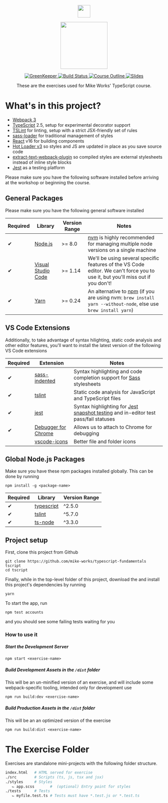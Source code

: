 <p align='center'>
  <a href="https://mike.works" target='_blank'>
    <img height=40 src='https://assets.mike.works/img/login_logo-33a9e523d451fb0d902f73d5452d4a0b.png' />
  </a> 
</p>
<p align='center'>
  <a href="https://mike.works/course/typescript-fundamentals-7832c19" target='_blank'>
    <img height=150 src='https://cloud.githubusercontent.com/assets/558005/25579415/1afbffaa-2e78-11e7-9b4a-ea44ead26bfb.png' />
  </a>
</p>
<p align='center'>
  <a href="https://greenkeeper.io/" title="Dependencies">
    <img title='GreenKeeper' src='https://badges.greenkeeper.io/mike-works/typescript-fundamentals.svg'>
  </a>
  <a href="https://travis-ci.org/mike-works/typescript-fundamentals" title="Build Status">
    <img title="Build Status" src="https://travis-ci.org/mike-works/typescript-fundamentals.svg?branch=solutions"/>
  </a>
  <a href="https://mike.works/course/typescript-fundamentals-7832c19" title="Typescript Fundamentals">
    <img title="Course Outline" src="https://img.shields.io/badge/mike.works-course%20outline-blue.svg"/>
  </a>
  <a href="https://docs.mike.works/typescript-slides" title="Slides">
    <img title="Slides" src="https://img.shields.io/badge/mike.works-slides-blue.svg"/>
  </a>
</p>
<p align='center'>
These are the exercises used for Mike Works' TypeScript course.
</p>


# What's in this project?

* [Webpack 3](https://webpack.js.org)
* [TypeScript](https://www.typescriptlang.org) 2.5, setup for experimental decorator support
* [TSLint](https://github.com/palantir/tslint) for linting, setup with a strict JSX-friendly set of rules
* [sass-loader](https://github.com/webpack-contrib/sass-loader) for traditional management of styles
* [React](https://facebook.github.io/react/) v16 for building components
* [Hot Loader v3](https://github.com/gaearon/react-hot-loader) so styles and JS are updated in place as you save source code
* [extract-text-webpack-plugin](https://github.com/webpack-contrib/extract-text-webpack-plugin) so compiled styles are external stylesheets instead of inline style blocks
* [Jest](http://facebook.github.io/jest/) as a testing platform


Please make sure you have the following software installed before arriving at the workshop or beginning the course.

## General Packages

Please make sure you have the following general software installed

| Required | Library | Version Range | Notes |
| ------------- | ------------- | ---| --- |
| ✔ | [Node.js](http://nodejs.org/)  | >= 8.0 | [nvm](https://github.com/creationix/nvm) is highly recommended for managing multiple node versions on a single machine |
| ✔ | [Visual Studio Code](https://code.visualstudio.com/)  | >= 1.14 | We'll be using several specific features of the VS Code editor. We can't force you to use it, but you'll miss out if you don't! |
| ✔ | [Yarn](https://yarnpkg.com/)  | >= 0.24 | An alternative to [npm](https://github.com/npm/npm) (if you are using nvm: `brew install yarn --without-node`, else use `brew install yarn`) |

## VS Code Extensions

Additionally, to take advantage of syntax hilighting, static code analysis and other editor features, you'll want to install the latest version of the following VS Code extensions

| Required | Extension | Notes |
| ------------- | ------------- | --- |
| ✔ | [sass-indented](https://marketplace.visualstudio.com/items?itemName=robinbentley.sass-indented) | Syntax highlighting and code completion support for [Sass](http://sass-lang.com) stylesheets |
| ✔ | [tslint](https://marketplace.visualstudio.com/items?itemName=eg2.tslint) | Static code analysis for JavaScript and TypeScript files |
| ✔ | [jest](https://marketplace.visualstudio.com/items?itemName=Orta.vscode-jest) | Syntax highlighting for [Jest snapshot testing](https://facebook.github.io/jest/docs/snapshot-testing.html) and in-editor test pass/fail statuses |
| ✔ | [Debugger for Chrome](https://marketplace.visualstudio.com/items?itemName=msjsdiag.debugger-for-chrome) | Allows us to attach to Chrome for debugging |
|   | [vscode-icons](https://marketplace.visualstudio.com/items?itemName=robertohuertasm.vscode-icons) | Better file and folder icons |


## Global Node.js Packages

Make sure you have these npm packages installed globally. This can be done by running

```
npm install -g <package-name>
```

| Required | Library | Version Range |
| ------------- | ------------- | ---|
| ✔ | [typescript](https://github.com/microsoft/typescript)  | ^2.5.0 |
| ✔ | [tslint](https://github.com/palantir/tslint) | ^5.7.0 |
| ✔ | [ts-node](https://github.com/TypeStrong/ts-node) | ^3.3.0 |

## Project setup

First, clone this project from Github

```
git clone https://github.com/mike-works/typescript-fundamentals tscript
cd tscript
```

Finally, while in the top-level folder of this project, download the and install this project's dependencies by running

```
yarn
```

To start the app, run

```
npm test accounts 
```

and you should see some failing tests waiting for you

### How to use it

##### Start the Development Server
`npm start <exercise-name>`

##### Build Development Assets in the `/dist` folder
This will be an un-minified version of an exercise, and will include some webpack-specific tooling, intended only for development use

`npm run build:dev <exercise-name>`

##### Build Production Assets in the `/dist` folder
This will be an an optimized version of the exercise

`npm run build:dist <exercise-name>`

# The Exercise Folder
Exercises are standalone mini-projects with the following folder structure.
```sh
index.html   # HTML served for exercise
./src        # Scripts (ts, js, tsx and jsx)
./styles     # Styles
   ⌙ app.scss       #  (optional) Entry point for styles
./tests      # Tests
   ⌙ myfile.test.ts # Tests must have *.test.js or *.test.ts
```
